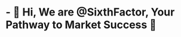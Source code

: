 # - 👋 Hi, We are @SixthFactor, Your Pathway to Market Success 🌱


<!---
SixthFactor/SixthFactor is a ✨ special ✨ repository because its `README.md` (this file) appears on your GitHub profile.
You can click the Preview link to take a look at your changes.
--->
